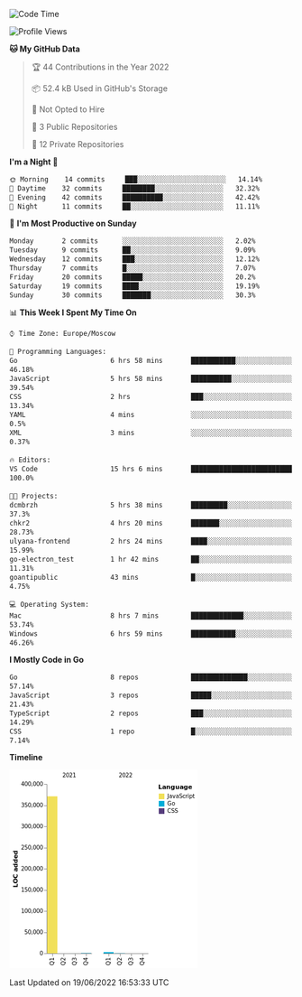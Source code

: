 <!--START_SECTION:waka-->
![Code Time](http://img.shields.io/badge/Code%20Time-347%20hrs%2033%20mins-blue)

![Profile Views](http://img.shields.io/badge/Profile%20Views-0-blue)

**🐱 My GitHub Data** 

> 🏆 44 Contributions in the Year 2022
 > 
> 📦 52.4 kB Used in GitHub's Storage 
 > 
> 🚫 Not Opted to Hire
 > 
> 📜 3 Public Repositories 
 > 
> 🔑 12 Private Repositories  
 > 
**I'm a Night 🦉** 

```text
🌞 Morning    14 commits     ███░░░░░░░░░░░░░░░░░░░░░░   14.14% 
🌆 Daytime    32 commits     ████████░░░░░░░░░░░░░░░░░   32.32% 
🌃 Evening    42 commits     ██████████░░░░░░░░░░░░░░░   42.42% 
🌙 Night      11 commits     ██░░░░░░░░░░░░░░░░░░░░░░░   11.11%

```
📅 **I'm Most Productive on Sunday** 

```text
Monday       2 commits      ░░░░░░░░░░░░░░░░░░░░░░░░░   2.02% 
Tuesday      9 commits      ██░░░░░░░░░░░░░░░░░░░░░░░   9.09% 
Wednesday    12 commits     ███░░░░░░░░░░░░░░░░░░░░░░   12.12% 
Thursday     7 commits      █░░░░░░░░░░░░░░░░░░░░░░░░   7.07% 
Friday       20 commits     █████░░░░░░░░░░░░░░░░░░░░   20.2% 
Saturday     19 commits     ████░░░░░░░░░░░░░░░░░░░░░   19.19% 
Sunday       30 commits     ███████░░░░░░░░░░░░░░░░░░   30.3%

```


📊 **This Week I Spent My Time On** 

```text
⌚︎ Time Zone: Europe/Moscow

💬 Programming Languages: 
Go                       6 hrs 58 mins       ███████████░░░░░░░░░░░░░░   46.18% 
JavaScript               5 hrs 58 mins       ██████████░░░░░░░░░░░░░░░   39.54% 
CSS                      2 hrs               ███░░░░░░░░░░░░░░░░░░░░░░   13.34% 
YAML                     4 mins              ░░░░░░░░░░░░░░░░░░░░░░░░░   0.5% 
XML                      3 mins              ░░░░░░░░░░░░░░░░░░░░░░░░░   0.37%

🔥 Editors: 
VS Code                  15 hrs 6 mins       █████████████████████████   100.0%

🐱‍💻 Projects: 
dcmbrzh                  5 hrs 38 mins       █████████░░░░░░░░░░░░░░░░   37.3% 
chkr2                    4 hrs 20 mins       ███████░░░░░░░░░░░░░░░░░░   28.73% 
ulyana-frontend          2 hrs 24 mins       ████░░░░░░░░░░░░░░░░░░░░░   15.99% 
go-electron_test         1 hr 42 mins        ██░░░░░░░░░░░░░░░░░░░░░░░   11.31% 
goantipublic             43 mins             █░░░░░░░░░░░░░░░░░░░░░░░░   4.75%

💻 Operating System: 
Mac                      8 hrs 7 mins        █████████████░░░░░░░░░░░░   53.74% 
Windows                  6 hrs 59 mins       ███████████░░░░░░░░░░░░░░   46.26%

```

**I Mostly Code in Go** 

```text
Go                       8 repos             ██████████████░░░░░░░░░░░   57.14% 
JavaScript               3 repos             █████░░░░░░░░░░░░░░░░░░░░   21.43% 
TypeScript               2 repos             ███░░░░░░░░░░░░░░░░░░░░░░   14.29% 
CSS                      1 repo              █░░░░░░░░░░░░░░░░░░░░░░░░   7.14%

```


**Timeline**

![Chart not found](https://raw.githubusercontent.com/jeezft/jeezft/main/charts/bar_graph.png) 


 Last Updated on 19/06/2022 16:53:33 UTC
<!--END_SECTION:waka-->

